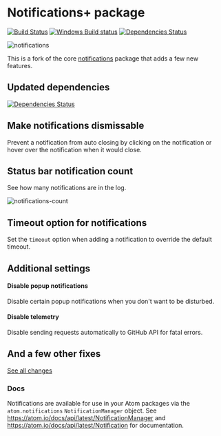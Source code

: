 # Notifications+ package
[![Build Status](https://travis-ci.org/UziTech/notifications.svg?branch=master)](https://travis-ci.org/UziTech/notifications)
[![Windows Build status](https://ci.appveyor.com/api/projects/status/q7pdov4qeu2weee4/branch/master?svg=true)](https://ci.appveyor.com/project/UziTech/notifications)
[![Dependencies Status](https://david-dm.org/UziTech/notifications/status.svg)](https://david-dm.org/UziTech/notifications)

![notifications](https://cloud.githubusercontent.com/assets/69169/5176406/350d0e80-73fd-11e4-8101-1776b9d6d8bf.gif)

This is a fork of the core [notifications](https://github.com/atom/notifications) package that adds a few new features.

## Updated dependencies
[![Dependencies Status](https://david-dm.org/UziTech/notifications/status.svg)](https://david-dm.org/UziTech/notifications)

## Make notifications dismissable

Prevent a notification from auto closing by clicking on the notification or hover over the notification when it would close.

## Status bar notification count

See how many notifications are in the log.

![notifications-count](https://user-images.githubusercontent.com/97994/28998231-813edfbc-79eb-11e7-8bc9-8d97153f4243.gif)

## Timeout option for notifications

Set the `timeout` option when adding a notification to override the default timeout.

## Additional settings

#### Disable popup notifications

Disable certain popup notifications when you don't want to be disturbed.

#### Disable telemetry

Disable sending requests automatically to GitHub API for fatal errors.

## And a few other fixes
[See all changes](https://github.com/atom/notifications/compare/master...UziTech:master#files_bucket)

### Docs

Notifications are available for use in your Atom packages via the `atom.notifications` `NotificationManager` object. See
https://atom.io/docs/api/latest/NotificationManager and https://atom.io/docs/api/latest/Notification for documentation.
